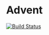 # Advent

[![Build Status](https://github.com/dshemetov/Advent.jl/actions/workflows/CI.yml/badge.svg?branch=main)](https://github.com/dshemetov/Advent.jl/actions/workflows/CI.yml?query=branch%3Amain)
